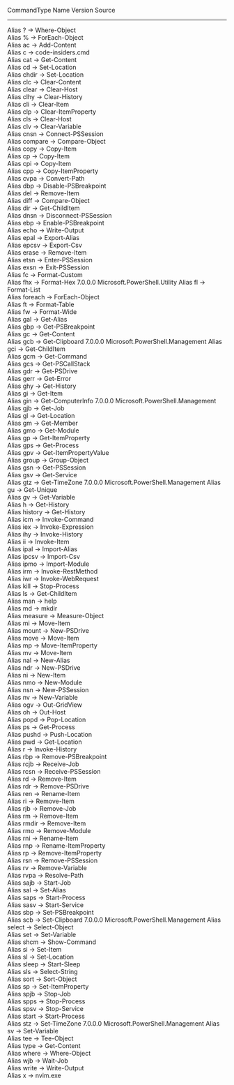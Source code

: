 
CommandType     Name                                               Version    Source
-----------     ----                                               -------    ------
Alias           ? -> Where-Object                                             
Alias           % -> ForEach-Object                                           
Alias           ac -> Add-Content                                             
Alias           c -> code-insiders.cmd                                        
Alias           cat -> Get-Content                                            
Alias           cd -> Set-Location                                            
Alias           chdir -> Set-Location                                         
Alias           clc -> Clear-Content                                          
Alias           clear -> Clear-Host                                           
Alias           clhy -> Clear-History                                         
Alias           cli -> Clear-Item                                             
Alias           clp -> Clear-ItemProperty                                     
Alias           cls -> Clear-Host                                             
Alias           clv -> Clear-Variable                                         
Alias           cnsn -> Connect-PSSession                                     
Alias           compare -> Compare-Object                                     
Alias           copy -> Copy-Item                                             
Alias           cp -> Copy-Item                                               
Alias           cpi -> Copy-Item                                              
Alias           cpp -> Copy-ItemProperty                                      
Alias           cvpa -> Convert-Path                                          
Alias           dbp -> Disable-PSBreakpoint                                   
Alias           del -> Remove-Item                                            
Alias           diff -> Compare-Object                                        
Alias           dir -> Get-ChildItem                                          
Alias           dnsn -> Disconnect-PSSession                                  
Alias           ebp -> Enable-PSBreakpoint                                    
Alias           echo -> Write-Output                                          
Alias           epal -> Export-Alias                                          
Alias           epcsv -> Export-Csv                                           
Alias           erase -> Remove-Item                                          
Alias           etsn -> Enter-PSSession                                       
Alias           exsn -> Exit-PSSession                                        
Alias           fc -> Format-Custom                                           
Alias           fhx -> Format-Hex                                  7.0.0.0    Microsoft.PowerShell.Utility
Alias           fl -> Format-List                                             
Alias           foreach -> ForEach-Object                                     
Alias           ft -> Format-Table                                            
Alias           fw -> Format-Wide                                             
Alias           gal -> Get-Alias                                              
Alias           gbp -> Get-PSBreakpoint                                       
Alias           gc -> Get-Content                                             
Alias           gcb -> Get-Clipboard                               7.0.0.0    Microsoft.PowerShell.Management
Alias           gci -> Get-ChildItem                                          
Alias           gcm -> Get-Command                                            
Alias           gcs -> Get-PSCallStack                                        
Alias           gdr -> Get-PSDrive                                            
Alias           gerr -> Get-Error                                             
Alias           ghy -> Get-History                                            
Alias           gi -> Get-Item                                                
Alias           gin -> Get-ComputerInfo                            7.0.0.0    Microsoft.PowerShell.Management
Alias           gjb -> Get-Job                                                
Alias           gl -> Get-Location                                            
Alias           gm -> Get-Member                                              
Alias           gmo -> Get-Module                                             
Alias           gp -> Get-ItemProperty                                        
Alias           gps -> Get-Process                                            
Alias           gpv -> Get-ItemPropertyValue                                  
Alias           group -> Group-Object                                         
Alias           gsn -> Get-PSSession                                          
Alias           gsv -> Get-Service                                            
Alias           gtz -> Get-TimeZone                                7.0.0.0    Microsoft.PowerShell.Management
Alias           gu -> Get-Unique                                              
Alias           gv -> Get-Variable                                            
Alias           h -> Get-History                                              
Alias           history -> Get-History                                        
Alias           icm -> Invoke-Command                                         
Alias           iex -> Invoke-Expression                                      
Alias           ihy -> Invoke-History                                         
Alias           ii -> Invoke-Item                                             
Alias           ipal -> Import-Alias                                          
Alias           ipcsv -> Import-Csv                                           
Alias           ipmo -> Import-Module                                         
Alias           irm -> Invoke-RestMethod                                      
Alias           iwr -> Invoke-WebRequest                                      
Alias           kill -> Stop-Process                                          
Alias           ls -> Get-ChildItem                                           
Alias           man -> help                                                   
Alias           md -> mkdir                                                   
Alias           measure -> Measure-Object                                     
Alias           mi -> Move-Item                                               
Alias           mount -> New-PSDrive                                          
Alias           move -> Move-Item                                             
Alias           mp -> Move-ItemProperty                                       
Alias           mv -> Move-Item                                               
Alias           nal -> New-Alias                                              
Alias           ndr -> New-PSDrive                                            
Alias           ni -> New-Item                                                
Alias           nmo -> New-Module                                             
Alias           nsn -> New-PSSession                                          
Alias           nv -> New-Variable                                            
Alias           ogv -> Out-GridView                                           
Alias           oh -> Out-Host                                                
Alias           popd -> Pop-Location                                          
Alias           ps -> Get-Process                                             
Alias           pushd -> Push-Location                                        
Alias           pwd -> Get-Location                                           
Alias           r -> Invoke-History                                           
Alias           rbp -> Remove-PSBreakpoint                                    
Alias           rcjb -> Receive-Job                                           
Alias           rcsn -> Receive-PSSession                                     
Alias           rd -> Remove-Item                                             
Alias           rdr -> Remove-PSDrive                                         
Alias           ren -> Rename-Item                                            
Alias           ri -> Remove-Item                                             
Alias           rjb -> Remove-Job                                             
Alias           rm -> Remove-Item                                             
Alias           rmdir -> Remove-Item                                          
Alias           rmo -> Remove-Module                                          
Alias           rni -> Rename-Item                                            
Alias           rnp -> Rename-ItemProperty                                    
Alias           rp -> Remove-ItemProperty                                     
Alias           rsn -> Remove-PSSession                                       
Alias           rv -> Remove-Variable                                         
Alias           rvpa -> Resolve-Path                                          
Alias           sajb -> Start-Job                                             
Alias           sal -> Set-Alias                                              
Alias           saps -> Start-Process                                         
Alias           sasv -> Start-Service                                         
Alias           sbp -> Set-PSBreakpoint                                       
Alias           scb -> Set-Clipboard                               7.0.0.0    Microsoft.PowerShell.Management
Alias           select -> Select-Object                                       
Alias           set -> Set-Variable                                           
Alias           shcm -> Show-Command                                          
Alias           si -> Set-Item                                                
Alias           sl -> Set-Location                                            
Alias           sleep -> Start-Sleep                                          
Alias           sls -> Select-String                                          
Alias           sort -> Sort-Object                                           
Alias           sp -> Set-ItemProperty                                        
Alias           spjb -> Stop-Job                                              
Alias           spps -> Stop-Process                                          
Alias           spsv -> Stop-Service                                          
Alias           start -> Start-Process                                        
Alias           stz -> Set-TimeZone                                7.0.0.0    Microsoft.PowerShell.Management
Alias           sv -> Set-Variable                                            
Alias           tee -> Tee-Object                                             
Alias           type -> Get-Content                                           
Alias           where -> Where-Object                                         
Alias           wjb -> Wait-Job                                               
Alias           write -> Write-Output                                         
Alias           x -> nvim.exe                                                 

